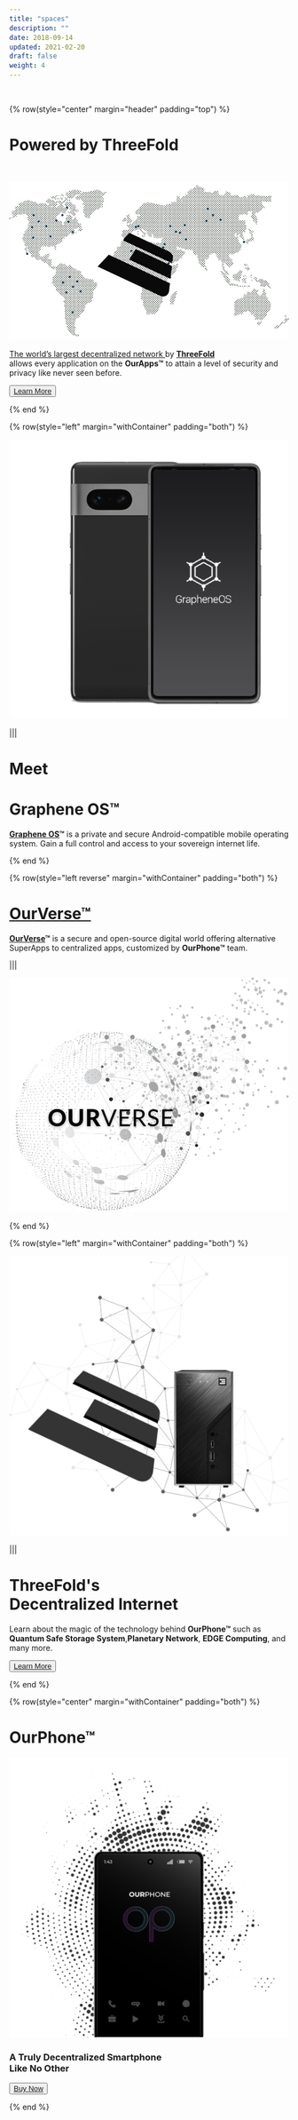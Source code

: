 ```yaml
---
title: "spaces"
description: ""
date: 2018-09-14
updated: 2021-02-20
draft: false
weight: 4
---
```


<div class="container mx-auto">

<!-- section 1 (co-found) -->
<br>

{% row(style="center" margin="header" padding="top") %}

# Powered by ThreeFold

<br>

![Image](./img/tfbg.png#mx-auto)

<a href="https://library.threefold.me/info/threefold#/tfgrid/threefold__tfgrid_home" target="_blank"><ins>The world’s largest decentralized network </ins></a>by [**ThreeFold**](https://threefold.io/)<br>allows every application on the __OurApps&trade;__ to attain a level of security and privacy like never seen before.


<button>[Learn More](https://library.threefold.me/info/threefold/#/tfgrid/threefold__tfgrid_home)</button>

{% end %}

<!-- section 2 (graphene) -->

{% row(style="left" margin="withContainer" padding="both") %}

![Image](./img/graphene.png#mx-auto)

|||

# Meet
# Graphene OS&trade;
<a href="https://grapheneos.org/features" target="_blank"><ins>**Graphene OS**</ins></a>**&trade;** 
is a private and secure Android-compatible mobile operating system. 
Gain a full control and access to your sovereign internet life.

{% end %}

<!-- section 2 (co-found) -->

{% row(style="left reverse" margin="withContainer" padding="both") %}

# [OurVerse&trade;](https://ourverse.tf/)

<a href="https://ourverse.tf/" target="_blank"><ins>**OurVerse**</ins></a>**&trade;** is a secure and open-source digital world offering alternative SuperApps to centralized apps, customized by __OurPhone&trade;__ team.

|||

![Image](./img/ourverse.png#mx-auto)
<br>

{% end %}

<!-- section 5 apps -->


{% row(style="left" margin="withContainer" padding="both") %}

![Image](./img/technology.png#mx-auto)

|||

# ThreeFold's <br> Decentralized Internet

Learn about the magic of the technology behind __OurPhone&trade;__ such as __Quantum Safe Storage System__,__Planetary Network__, __EDGE Computing__, and many more.

<button>[Learn More](https://library.threefold.me/info/threefold/#/technology/threefold__zos)</button>

{% end %}

<!-- section 6 Buy -->

{% row(style="center" margin="withContainer" padding="both") %}

# OurPhone&trade;

![Image](./img/placeholder.png#medium#mx-auto)
<br>


### __A Truly Decentralized Smartphone__ <br>__Like No Other__


<button>[Buy Now](/buynow)</button>

{% end %}

</div>